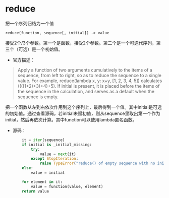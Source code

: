 

# reduce

把一个序列归结为一个值

```
reduce(function, sequence[, initial]) -> value
```

接受2个/3个参数。第一个是函数，接受2个参数。第二个是一个可迭代序列，第三个（可选）是一个初始值。

- 官方描述：

> Apply a function of two arguments cumulatively to the items of a sequence, from left to right, so as to reduce the sequence to a single value. For example, reduce(lambda x, y: x+y, [1, 2, 3, 4, 5]) calculates ((((1+2)+3)+4)+5).  If initial is present, it is placed before the items of the sequence in the calculation, and serves as a default when the
> sequence is empty.

把一个函数从左到右依次作用到这个序列上，最后得到一个值。其中initial是可选的初始值。通过查看源码，若initial未赋初值，则从sequence里取出第一个作为initial，然后再依次计算。其中function可以使用lambda匿名函数。

- 源码：

  ```python
      it = iter(sequence)
      if initial is _initial_missing:
          try:
              value = next(it)
          except StopIteration:
              raise TypeError("reduce() of empty sequence with no initial value") from None
      else:
          value = initial
  
      for element in it:
          value = function(value, element)
      return value
  ```

